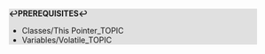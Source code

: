 <div style="margin:2em; background-color: #e0e0e0;">

<strong>↩PREREQUISITES↩</strong>

 * Classes/This Pointer_TOPIC
 * Variables/Volatile_TOPIC

</div>

